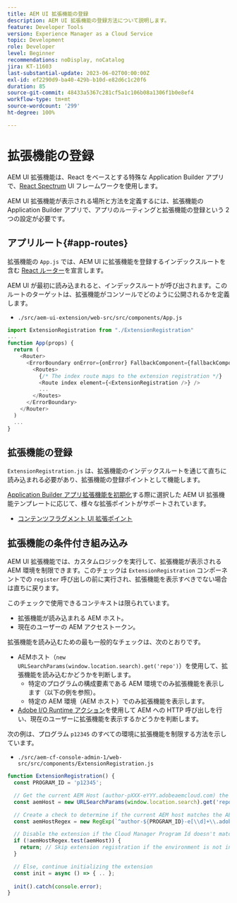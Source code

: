 ```yaml
---
title: AEM UI 拡張機能の登録
description: AEM UI 拡張機能の登録方法について説明します。
feature: Developer Tools
version: Experience Manager as a Cloud Service
topic: Development
role: Developer
level: Beginner
recommendations: noDisplay, noCatalog
jira: KT-11603
last-substantial-update: 2023-06-02T00:00:00Z
exl-id: ef2290d9-ba40-429b-b10d-e82d6c1c20f6
duration: 85
source-git-commit: 48433a5367c281cf5a1c106b08a1306f1b0e8ef4
workflow-type: tm+mt
source-wordcount: '299'
ht-degree: 100%

---
```


# 拡張機能の登録

AEM UI 拡張機能は、React をベースとする特殊な Application Builder アプリで、[React Spectrum](https://react-spectrum.adobe.com/react-spectrum/) UI フレームワークを使用します。

AEM UI 拡張機能が表示される場所と方法を定義するには、拡張機能の Application Builder アプリで、アプリのルーティングと拡張機能の登録という 2 つの設定が必要です。

## アプリルート{#app-routes}

拡張機能の `App.js` では、AEM UI に拡張機能を登録するインデックスルートを含む [React ルーター](https://reactrouter.com/ja/main)を宣言します。

AEM UI が最初に読み込まれると、インデックスルートが呼び出されます。このルートのターゲットは、拡張機能がコンソールでどのように公開されるかを定義します。

+ `./src/aem-ui-extension/web-src/src/components/App.js`

```javascript
import ExtensionRegistration from "./ExtensionRegistration"
...            
function App(props) {
  return (
    <Router>
      <ErrorBoundary onError={onError} FallbackComponent={fallbackComponent}>
        <Routes>
          {/* The index route maps to the extension registration */}
          <Route index element={<ExtensionRegistration />} />
          ...                                   
        </Routes>
      </ErrorBoundary>
    </Router>
  )
  ...
}
```

## 拡張機能の登録

`ExtensionRegistration.js` は、拡張機能のインデックスルートを通じて直ちに読み込まれる必要があり、拡張機能の登録ポイントとして機能します。

[Application Builder アプリ拡張機能を初期化](./app-initialization.md)する際に選択した AEM UI 拡張機能テンプレートに応じて、様々な拡張ポイントがサポートされています。

+ [コンテンツフラグメント UI 拡張ポイント](./content-fragments/overview.md#extension-points)

## 拡張機能の条件付き組み込み

AEM UI 拡張機能では、カスタムロジックを実行して、拡張機能が表示される AEM 環境を制限できます。このチェックは `ExtensionRegistration` コンポーネントでの `register` 呼び出しの前に実行され、拡張機能を表示すべきでない場合は直ちに戻ります。

このチェックで使用できるコンテキストは限られています。

+ 拡張機能が読み込まれる AEM ホスト。
+ 現在のユーザーの AEM アクセストークン。

拡張機能を読み込むための最も一般的なチェックは、次のとおりです。

+ AEMホスト（`new URLSearchParams(window.location.search).get('repo')`）を使用して、拡張機能を読み込むかどうかを判断します。
   + 特定のプログラムの構成要素である AEM 環境でのみ拡張機能を表示します（以下の例を参照）。
   + 特定の AEM 環境（AEM ホスト）でのみ拡張機能を表示します。
+ [Adobe I/O Runtime アクション](./runtime-action.md)を使用して AEM への HTTP 呼び出しを行い、現在のユーザーに拡張機能を表示するかどうかを判断します。

次の例は、プログラム `p12345` のすべての環境に拡張機能を制限する方法を示しています。

+ `./src/aem-cf-console-admin-1/web-src/src/components/ExtensionRegistration.js`

```javascript
function ExtensionRegistration() {
  const PROGRAM_ID = 'p12345';

  // Get the current AEM Host (author-pXXX-eYYY.adobeaemcloud.com) the extension is loading on
  const aemHost = new URLSearchParams(window.location.search).get('repo');

  // Create a check to determine if the current AEM host matches the AEM program that uses this extension 
  const aemHostRegex = new RegExp(`^author-${PROGRAM_ID}-e[\\d]+\\.adobeaemcloud\\.com$`)

  // Disable the extension if the Cloud Manager Program Id doesn't match the regex.
  if (!aemHostRegex.test(aemHost)) {
    return; // Skip extension registration if the environment is not in program p12345.
  }

  // Else, continue initializing the extension
  const init = async () => { .. };
  
  init().catch(console.error);
}
```

